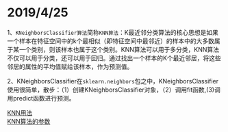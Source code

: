 2019/4/25
===========  
1、`KNeighborsClassifier算法`简称`KNN算法`：K最近邻分类算法的核心思想是如果一个样本在特征空间中的k个最相似（即特征空间中最邻近）的样本中的大多数属于某一个类别，则该样本也属于这个类别。KNN算法可以用于多分类，KNN算法不仅可以用于分类，还可以用于回归。通过找出一个样本的K个最近邻居，将这些邻居的属性的平均值赋给该样本，作为预测值。  

2、KNeighborsClassifier在`sklearn.neighbors`包之中，KNeighborsClassifier使用很简单，散步：（1）创建KNeighborsClassifier对象，（2）调用fit函数,(3)调用predict函数进行预测。  

[KNN用法](https://blog.csdn.net/hjh00/article/details/63808075)  
[KNN算法的参数](https://blog.csdn.net/d12340555hf/article/details/80075150)



